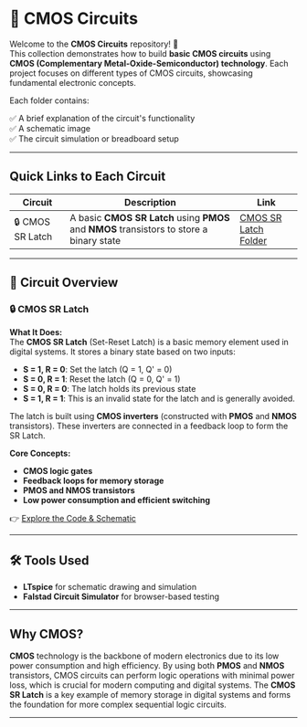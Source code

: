 # 🔌 CMOS Circuits

Welcome to the **CMOS Circuits** repository! 🎉  
This collection demonstrates how to build **basic CMOS circuits** using **CMOS (Complementary Metal-Oxide-Semiconductor) technology**. Each project focuses on different types of CMOS circuits, showcasing fundamental electronic concepts.

Each folder contains:

✅ A brief explanation of the circuit's functionality  
✅ A schematic image  
✅ The circuit simulation or breadboard setup 

---

## Quick Links to Each Circuit

| Circuit | Description | Link |
|--|--|--|
| 🔒 CMOS SR Latch | A basic **CMOS SR Latch** using **PMOS** and **NMOS** transistors to store a binary state | [CMOS SR Latch Folder](./SR_Latch) |

---

## 📐 Circuit Overview

### 🔒 CMOS SR Latch
**What It Does:**  
The **CMOS SR Latch** (Set-Reset Latch) is a basic memory element used in digital systems. It stores a binary state based on two inputs:  
- **S = 1, R = 0**: Set the latch (Q = 1, Q' = 0)  
- **S = 0, R = 1**: Reset the latch (Q = 0, Q' = 1)  
- **S = 0, R = 0**: The latch holds its previous state  
- **S = 1, R = 1**: This is an invalid state for the latch and is generally avoided.

The latch is built using **CMOS inverters** (constructed with **PMOS** and **NMOS** transistors). These inverters are connected in a feedback loop to form the SR Latch.

**Core Concepts:**  
- **CMOS logic gates**  
- **Feedback loops for memory storage**  
- **PMOS and NMOS transistors**  
- **Low power consumption and efficient switching**

👉 [Explore the Code & Schematic](./SR_Latch)

---

## 🛠️ Tools Used

- **LTspice** for schematic drawing and simulation  
- **Falstad Circuit Simulator** for browser-based testing  

---

## Why CMOS?

**CMOS** technology is the backbone of modern electronics due to its low power consumption and high efficiency. By using both **PMOS** and **NMOS** transistors, CMOS circuits can perform logic operations with minimal power loss, which is crucial for modern computing and digital systems. The **CMOS SR Latch** is a key example of memory storage in digital systems and forms the foundation for more complex sequential logic circuits.

---

